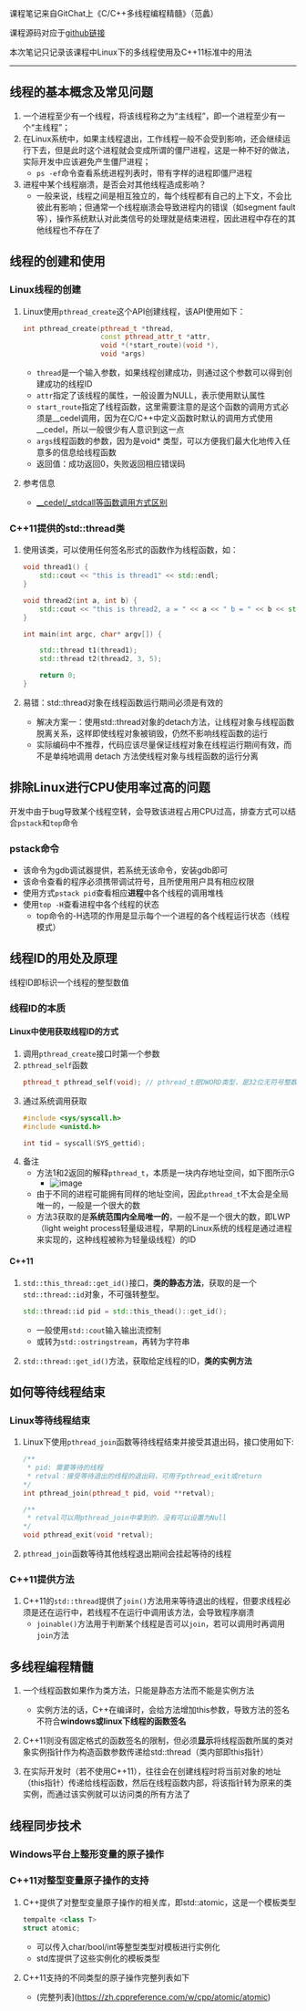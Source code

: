 
课程笔记来自GitChat上《C/C++多线程编程精髓》（范蠡）

课程源码对应于[github链接](https://github.com/balloonwj/gitchat_cppmultithreadprogramming)

本次笔记只记录该课程中Linux下的多线程使用及C++11标准中的用法

---



## 线程的基本概念及常见问题
1. 一个进程至少有一个线程，将该线程称之为“主线程”，即一个进程至少有一个“主线程”；
2. 在Linux系统中，如果主线程退出，工作线程一般不会受到影响，还会继续运行下去，但是此时这个进程就会变成所谓的僵尸进程，这是一种不好的做法，实际开发中应该避免产生僵尸进程；
    * `ps -ef`命令查看系统进程列表时，带有<defunct>字样的进程即僵尸进程
3. 进程中某个线程崩溃，是否会对其他线程造成影响？
    * 一般来说，线程之间是相互独立的，每个线程都有自己的上下文，不会比彼此有影响；但通常一个线程崩溃会导致进程内的错误（如segment fault等），操作系统默认对此类信号的处理就是结束进程，因此进程中存在的其他线程也不存在了


## 线程的创建和使用

### Linux线程的创建
1. Linux使用`pthread_create`这个API创建线程，该API使用如下：
    ```C++
    int pthread_create(pthread_t *thread,
                       const pthread_attr_t *attr,
                       void *(*start_route)(void *),
                       void *args)
    ```
    * `thread`是一个输入参数，如果线程创建成功，则通过这个参数可以得到创建成功的线程ID
    * `attr`指定了该线程的属性，一般设置为NULL，表示使用默认属性
    * `start_route`指定了线程函数，这里需要注意的是这个函数的调用方式必须是__cedel调用，因为在C/C++中定义函数时默认的调用方式使用__cedel，所以一般很少有人意识到这一点
    * `args`线程函数的参数，因为是void* 类型，可以方便我们最大化地传入任意多的信息给线程函数
    * 返回值：成功返回0，失败返回相应错误码

2. 参考信息
    * [__cedel/_stdcall等函数调用方式区别](https://www.cnblogs.com/Winston/archive/2008/09/11/1289391.html)


### C++11提供的std::thread类

1. 使用该类，可以使用任何签名形式的函数作为线程函数，如：
    ```C++
    void thread1() {
        std::cout << "this is thread1" << std::endl;
    }

    void thread2(int a, int b) {
        std::cout << "this is thread2, a = " << a << " b = " << b << std::endl;
    }

    int main(int argc, char* argv[]) {

        std::thread t1(thread1);
        std::thread t2(thread2, 3, 5);

        return 0;
    }

    ```

2. 易错：std::thread对象在线程函数运行期间必须是有效的
    * 解决方案一：使用std::thread对象的detach方法，让线程对象与线程函数脱离关系，这样即使线程对象被销毁，仍然不影响线程函数的运行
    * 实际编码中不推荐，代码应该尽量保证线程对象在线程运行期间有效，而不是单纯地调用 detach 方法使线程对象与线程函数的运行分离


## 排除Linux进行CPU使用率过高的问题

开发中由于bug导致某个线程空转，会导致该进程占用CPU过高，排查方式可以结合`pstack`和`top`命令

### pstack命令
* 该命令为gdb调试器提供，若系统无该命令，安装gdb即可
* 该命令查看的程序必须携带调试符号，且所使用用户具有相应权限
* 使用方式`pstack pid`查看相应**进程**中各个线程的调用堆栈
* 使用`top -H`查看进程中各个线程的状态
    * top命令的-H选项的作用是显示每个一个进程的各个线程运行状态（线程模式）


## 线程ID的用处及原理

线程ID即标识一个线程的整型数值

### 线程ID的本质

#### Linux中使用获取线程ID的方式
1. 调用`pthread_create`接口时第一个参数
2. `pthread_self`函数
    ```C++
    pthread_t pthread_self(void); // pthread_t是DWORD类型，是32位无符号整数
    ```
3. 通过系统调用获取
    ```C++
    #include <sys/syscall.h>
    #include <unistd.h>

    int tid = syscall(SYS_gettid);
    ```
4. 备注
    * 方法1和2返回的解释`pthread_t`，本质是一块内存地址空间，如下图所示G
        * ![image](https://github.com/StartNowX/Cplusplus/blob/master/notes/imgs/1_thread_id_info.png)
    * 由于不同的进程可能拥有同样的地址空间，因此`pthread_t`不太会是全局唯一的，一般是一个很大的数
    * 方法3获取的是**系统范围内全局唯一的**，一般不是一个很大的数，即LWP（light weight process轻量级进程，早期的Linux系统的线程是通过进程来实现的，这种线程被称为轻量级线程）的ID

#### C++11
1. `std::this_thread::get_id()`接口，**类的静态方法**，获取的是一个`std::thread::id`对象，不可强转整型。
    ```C++
    std::thread::id pid = std::this_thead()::get_id();
    ```
    * 一般使用`std::cout`输入输出流控制
    * 或转为`std::ostringstream`，再转为字符串

2. `std::thread::get_id()`方法，获取给定线程的ID，**类的实例方法**

## 如何等待线程结束

### Linux等待线程结束

1. Linux下使用`pthread_join`函数等待线程结束并接受其退出码，接口使用如下:
    ```C++
    /**
     * pid: 需要等待的线程
     * retval：接受等待退出的线程的退出码，可用于pthread_exit或return
    */
    int pthread_join(pthread_t pid, void **retval);

    /**
     * retval可以用pthread_join中拿到的，没有可以设置为Null
    */
    void pthread_exit(void *retval);
    ```
2. `pthread_join`函数等待其他线程退出期间会挂起等待的线程

### C++11提供方法
1. C++11的`std::thread`提供了`join()`方法用来等待退出的线程，但要求线程必须是还在运行中，若线程不在运行中调用该方法，会导致程序崩溃
    * `joinable()`方法用于判断某个线程是否可以`join`，若可以调用时再调用`join`方法


## 多线程编程精髓
1. 一个线程函数如果作为类方法，只能是静态方法而不能是实例方法
    * 实例方法的话，C++在编译时，会给方法增加this参数，导致方法的签名不符合**windows或linux下线程的函数签名**

2. C++11则没有固定格式的函数签名的限制，但必须**显示**将线程函数所属的类对象实例指针作为构造函数参数传递给std::thread（类内部即this指针）
3. 在实际开发时（若不使用C++11），往往会在创建线程时将当前对象的地址（this指针）传递给线程函数，然后在线程函数内部，将该指针转为原来的类实例，而通过该实例就可以访问类的所有方法了


## 线程同步技术

### Windows平台上整形变量的原子操作

### C++11对整型变量原子操作的支持
1. C++提供了对整型变量原子操作的相关库，即std::atomic，这是一个模板类型
    ```C++
    tempalte <class T>
    struct atomic;
    ```
    * 可以传入char/bool/int等整型类型对模板进行实例化
    * std库提供了这些实例化的模板类型

2. C++11支持的不同类型的原子操作完整列表如下
    * (完整列表](https://zh.cppreference.com/w/cpp/atomic/atomic)